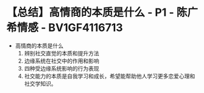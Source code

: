 # 【总结】高情商的本质是什么 - P1 - 陈广希情感 - BV1GF4116713

-   高情商的本质是什么
    1.  辨别社交直觉的本质和提升方法
    2.  边缘系统在社交中的作用和影响
    3.  四种受边缘系统影响的行为表现
    4.  社交能力的本质是自我学习和成长，希望能帮助他人学习更多恋爱心理和社交学知识。